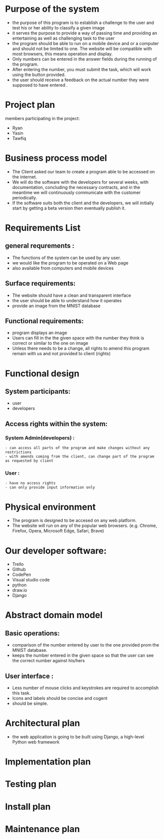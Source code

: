 # Purpose of the system
- the purpose of this program is to establish a challenge to the user and test his or her ability to classify a given image
- it serves the purpose to provide a way of passing time and providing an entertaining as well as challenging task to the user
- the program should be able to run on a mobile device and or a computer and should not be limited to one. The website will be compatible with most browsers, this means operation and display.
- Only numbers can be entered in the answer fields during the running of the program. 
- After entering the number, you must submit the task, which will work using the button provided.
-  the user should receive a feedback on the actual number they were supposed to have entered .

# Project plan
members participating in  the project:
 - Ryan
 - Yasin
 - Tawfiq



# Business process model
* The Client asked our team to create a program able to be accessed on the internet.
* We will do the software with the developers for several weeks, with documentation, concluding the necessary contracts, and in the meantime we will continuously communicate with the customer periodically.
* If the software suits both the client and the developers, we will  initially start by getting a beta version then eventually publish it.


# Requirements List
## general requrements :
- The functions of the system can be used by any user.
- we would like the program to be operated on a Web page
- also available from computers and mobile devices 

## Surface requirements:

- The website should have a clean and transparent interface
- the user should be able to understand how it operates
- provide an image from the MNIST database


## Functional requirements:
- program displays an image
- Users can fill in the the given space with the number they think is correct or similar to the one on image
- Unless there needs to be a change, all rights to amend this program remain with us and not provided to client  (rights)

# Functional design
## System participants:
  - user
  - developers

## Access rights within the system:
### System Admin(developers) :
    - can access all parts of the program and make changes without any restrictions
    - with amends coming from the client, can change part of the program as requested by client

### User :
    - have no access rights
    - can only provide input information only

# Physical environment
- The program is designed to be accesed on any web platform.
- The website will run on any of the popular web browsers. (e.g. Chrome, Firefox, Opera, Microsoft Edge, Safari, Brave)

# Our developer software:
- Trello
- Github
- CodePen
- Visual studio code
- python
- draw.io
- Django

# Abstract domain model
## Basic operations: 
- comparison of the number entered by user to the one provided prom the MNIST database.
- keeps the number entered in the given space so that the user can see the correct number against his/hers

## User interface : 
- Less number of mouse clicks and keystrokes are required to accomplish this task.
- Icons and labels should be concise and cogent
- should be simple.



# Architectural plan
* the web application is going to be built using Django, a high-level Python web framework



# Implementation plan


# Testing plan


# Install plan


# Maintenance plan
 
